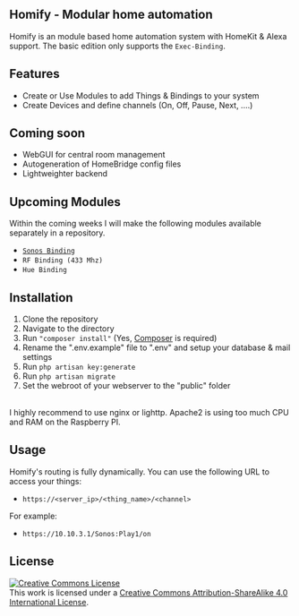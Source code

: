 ## Homify - Modular home automation

Homify is an module based home automation system with HomeKit &amp; Alexa support.
The basic edition only supports the ```Exec-Binding```. 

## Features

- Create or Use Modules to add Things & Bindings to your system
- Create Devices and define channels (On, Off, Pause, Next, ....)

## Coming soon

- WebGUI for central room management
- Autogeneration of HomeBridge config files
- Lightweighter backend


## Upcoming Modules

Within the coming weeks I will make the following modules available separately in a repository.
- <a href="https://github.com/markushaug/homify-sonos">```Sonos Binding```</a>
- ```RF Binding (433 Mhz)```
- ```Hue Binding```

## Installation

1. Clone the repository
2. Navigate to the directory
3. Run ```"composer install"``` (Yes, <a href="https://getcomposer.org/">Composer</a> is required)
4. Rename the ".env.example" file to ".env" and setup your database & mail settings
5. Run ```php artisan key:generate```
6. Run ```php artisan migrate```
7. Set the webroot of your webserver to the "public" folder
<br>
I highly recommend to use nginx or lighttp. Apache2 is using too much CPU and RAM on the Raspberry PI.

## Usage

Homify's routing is fully dynamically. You can use the following URL to access your things:

- ```https://<server_ip>/<thing_name>/<channel>```

For example:
- ```https://10.10.3.1/Sonos:Play1/on``` 

## License

<a rel="license" href="http://creativecommons.org/licenses/by-sa/4.0/"><img alt="Creative Commons License" style="border-width:0" src="https://i.creativecommons.org/l/by-sa/4.0/88x31.png" /></a><br />This work is licensed under a <a rel="license" href="http://creativecommons.org/licenses/by-sa/4.0/">Creative Commons Attribution-ShareAlike 4.0 International License</a>.




